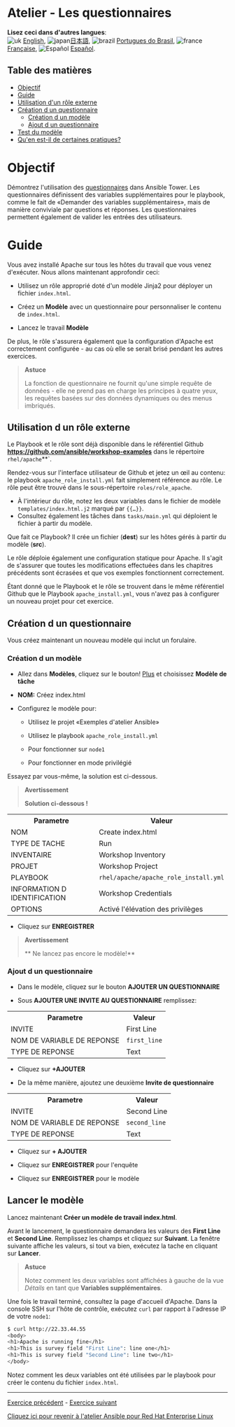 # Atelier - Les questionnaires

**Lisez ceci dans d'autres langues**:
<br>![uk](../../../images/uk.png) [English](README.md),  ![japan](../../../images/japan.png)[日本語](README.ja.md), ![brazil](../../../images/brazil.png) [Portugues do Brasil](README.pt-br.md), ![france](../../../images/fr.png) [Française](README.fr.md), ![Español](../../../images/col.png) [Español](README.es.md).

## Table des matières

* [Objectif](#objectif)
* [Guide](#guide)
* [Utilisation d'un rôle externe](#utilisation-d-un-rôle-externe)
* [Création d un questionnaire](#création-d-un-questionnaire)
   * [Création d un modèle](#création-d-un-modèle)
   * [Ajout d un questionnaire](#ajout-d-un-questionnaire)
* [Test du modèle](#Test-du-modele)
* [Qu'en est-il de certaines pratiques?](#What-about-some-practice)

# Objectif

Démontrez l'utilisation des [questionnaires](https://docs.ansible.com/ansible-tower/latest/html/userguide/job_templates.html#surveys) dans Ansible Tower. Les questionnaires définissent des variables supplémentaires pour le playbook, comme le fait de «Demander des variables supplémentaires», mais de manière conviviale par questions et réponses. Les questionnaires permettent également de valider les entrées des utilisateurs.

# Guide

Vous avez installé Apache sur tous les hôtes du travail que vous venez d'exécuter. Nous allons maintenant approfondir ceci:

- Utilisez un rôle approprié doté d'un modèle Jinja2 pour déployer un fichier `index.html`.

- Créez un **Modèle** avec un questionnaire pour personnaliser le contenu de  `index.html`.

- Lancez le travail **Modèle**

De plus, le rôle s'assurera également que la configuration d'Apache est correctement configurée - au cas où elle se serait brisé pendant les autres exercices.

> **Astuce**
>
> La fonction de questionnaire ne fournit qu'une simple requête de données - elle ne prend pas en charge les principes à quatre yeux, les requêtes basées sur des données dynamiques ou des menus imbriqués.

## Utilisation d un rôle externe

Le Playbook et le rôle sont déjà disponible dans le référentiel Github **https://github.com/ansible/workshop-examples** dans le répertoire `rhel/apache`**`.

 Rendez-vous sur l'interface utilisateur de Github et jetez un œil au contenu: le playbook `apache_role_install.yml` fait simplement référence au rôle. Le rôle peut être trouvé dans le sous-répertoire `roles/role_apache`.

 - À l'intérieur du rôle, notez les deux variables dans le fichier de modèle `templates/index.html.j2` marqué par `{{…}}`.
 - Consultez également les tâches dans `tasks/main.yml` qui déploient le fichier à partir du modèle.

Que fait ce Playbook? Il crée un fichier (**dest**) sur les hôtes gérés à partir du modèle (**src**).

Le rôle déploie également une configuration statique pour Apache. Il s'agit de s'assurer que toutes les modifications effectuées dans les chapitres précédents sont écrasées et que vos exemples fonctionnent correctement.

Étant donné que le Playbook et le rôle se trouvent dans le même référentiel Github que le Playbook `apache_install.yml`, vous n'avez pas à configurer un nouveau projet pour cet exercice.

## Création d un questionnaire

Vous créez maintenant un nouveau modèle qui inclut un forulaire.

### Création d un modèle

- Allez dans **Modèles**, cliquez sur le bouton! [Plus](../images/green_plus.png) et choisissez **Modèle de tâche**

- **NOM:** Créez index.html

- Configurez le modèle pour:

    - Utilisez le projet «Exemples d'atelier Ansible»

    - Utilisez le playbook `apache_role_install.yml`

    - Pour fonctionner sur `node1`

    - Pour fonctionner en mode privilégié

Essayez par vous-même, la solution est ci-dessous.

> **Avertissement**
>
> **Solution ci-dessous \!**

<table>
  <tr>
    <th>Parametre</th>
    <th>Valeur</th>
  </tr>
  <tr>
    <td>NOM</td>
    <td>Create index.html</td>
  </tr>
  <tr>
    <td>TYPE DE TACHE</td>
    <td>Run</td>
  </tr>
  <tr>
    <td>INVENTAIRE</td>
    <td>Workshop Inventory</td>
  </tr>
  <tr>
    <td>PROJET</td>
    <td>Workshop Project</td>
  </tr>  
  <tr>
    <td>PLAYBOOK</td>
    <td><code>rhel/apache/apache_role_install.yml</code></td>
  </tr>
  <tr>
    <td>INFORMATION D IDENTIFICATION</td>
    <td>Workshop Credentials</td>
  </tr>
  <tr>
    <td>OPTIONS</td>
    <td>Activé l'élévation des privilèges</td>
  </tr>          
</table>

- Cliquez sur **ENREGISTRER**

> **Avertissement**
>
> ** Ne lancez pas encore le modèle!**

### Ajout d un questionnaire

- Dans le modèle, cliquez sur le bouton **AJOUTER UN QUESTIONNAIRE**

- Sous **AJOUTER UNE INVITE AU QUESTIONNAIRE** remplissez:

<table>
  <tr>
    <th>Parametre</th>
    <th>Valeur</th>
  </tr>
  <tr>
    <td>INVITE</td>
    <td>First Line</td>
  </tr>
  <tr>
    <td>NOM DE VARIABLE DE REPONSE</td>
    <td><code>first_line</code></td>
  </tr>
  <tr>
    <td>TYPE DE REPONSE</td>
    <td>Text</td>
  </tr>         
</table>

- Cliquez sur **+AJOUTER**

- De la même manière, ajoutez une deuxième **Invite de questionnaire**

<table>
  <tr>
    <th>Parametre</th>
    <th>Valeur</th>
  </tr>
  <tr>
    <td>INVITE</td>
    <td>Second Line</td>
  </tr>
  <tr>
    <td>NOM DE VARIABLE DE REPONSE</td>
    <td><code>second_line</code></td>
  </tr>
  <tr>
    <td>TYPE DE REPONSE</td>
    <td>Text</td>
  </tr>         
</table>

- Cliquez sur **+ AJOUTER**

- Cliquez sur **ENREGISTRER** pour l'enquête

- Cliquez sur **ENREGISTRER** pour le modèle

## Lancer le modèle

Lancez maintenant **Créer un modèle de travail index.html**.

Avant le lancement, le questionnaire demandera les valeurs des **First Line** et **Second Line**. Remplissez les champs et cliquez sur **Suivant**. La fenêtre suivante affiche les valeurs, si tout va bien, exécutez la tache en cliquant sur **Lancer**.

> **Astuce**
>
> Notez comment les deux variables sont affichées à gauche de la vue *Détails* en tant que **Variables supplémentaires**.

Une fois le travail terminé, consultez la page d'accueil d'Apache. Dans la console SSH sur l'hôte de contrôle, exécutez `curl` par rapport à l'adresse IP de votre `node1`:

```bash
$ curl http://22.33.44.55
<body>
<h1>Apache is running fine</h1>
<h1>This is survey field "First Line": line one</h1>
<h1>This is survey field "Second Line": line two</h1>
</body>
```
Notez comment les deux variables ont été utilisées par le playbook pour créer le contenu du fichier `index.html`.

----
[Exercice précédent](../2.3-projects/README.fr.md) - [Exercice suivant](../2.5-rbac/README.fr.md)

[Cliquez ici pour revenir à l'atelier Ansible pour Red Hat Enterprise Linux](../README.fr.md)
